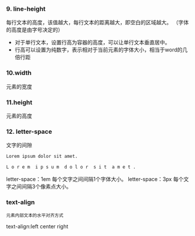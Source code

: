### 9. line-height
每行文本的高度，该值越大，每行文本的距离越大，即空白的区域越大。
（字体的高度是由字号决定的）

- 对于单行文本，设置行高为容器的高度，可以让单行文本垂直居中。
- 行高可以设置为纯数字，表示相对于当前元素的字体大小，相当于word的几倍行距

### 10.width
元素的宽度

### 11.height
元素的高度

### 12. letter-space
  文字的间隙
  ```CSS
  Lorem ipsum dolor sit amet.

  L o r e m  i p s u m  d o l o r  s i t  a m e t . 

  ```
  letter-space：1em 每个文字之间间隔1个字体大小。
  letter-space：3px  每个文字之间间隔3个像素点大小。

  ### text-align
    元素内部文本的水平对齐方式
  text-align:left center  right
